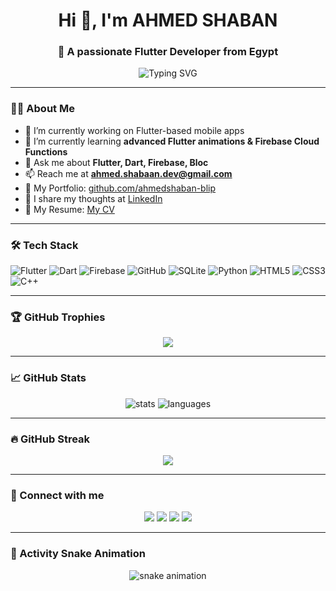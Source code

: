 <h1 align="center">Hi 👋, I'm AHMED SHABAN</h1>
<h3 align="center">🚀 A passionate Flutter Developer from Egypt</h3>

<p align="center">
  <img src="https://readme-typing-svg.herokuapp.com?font=Fira+Code&size=22&duration=3000&pause=1000&color=1BC4E7&center=true&vCenter=true&width=435&lines=Flutter+Developer;Firebase+Lover;Open+Source+Contributor;Always+Learning+Something+New" alt="Typing SVG" />
</p>

---

### 👨‍💻 About Me

- 🔭 I’m currently working on Flutter-based mobile apps
- 🌱 I’m currently learning **advanced Flutter animations & Firebase Cloud Functions**
- 💬 Ask me about **Flutter, Dart, Firebase, Bloc**
- 📫 Reach me at **ahmed.shabaan.dev@gmail.com**
- 📁 My Portfolio: [github.com/ahmedshaban-blip](https://github.com/ahmedshaban-blip)
- 📝 I share my thoughts at [LinkedIn](https://www.linkedin.com/in/ahmedshaban-dev)
- 📄 My Resume: [My CV](https://drive.google.com/drive/folders/1PpTFjwi_ETRawXgFJOisWrxb6Au49Pg-)

---

### 🛠️ Tech Stack

![Flutter](https://img.shields.io/badge/-Flutter-02569B?style=for-the-badge&logo=flutter&logoColor=white)
![Dart](https://img.shields.io/badge/-Dart-0175C2?style=for-the-badge&logo=dart&logoColor=white)
![Firebase](https://img.shields.io/badge/-Firebase-ffca28?style=for-the-badge&logo=firebase&logoColor=black)
![GitHub](https://img.shields.io/badge/-GitHub-181717?style=for-the-badge&logo=github&logoColor=white)
![SQLite](https://img.shields.io/badge/-SQLite-003B57?style=for-the-badge&logo=sqlite&logoColor=white)
![Python](https://img.shields.io/badge/-Python-3776AB?style=for-the-badge&logo=python&logoColor=white)
![HTML5](https://img.shields.io/badge/-HTML5-E34F26?style=for-the-badge&logo=html5&logoColor=white)
![CSS3](https://img.shields.io/badge/-CSS3-1572B6?style=for-the-badge&logo=css3&logoColor=white)
![C++](https://img.shields.io/badge/-C++-00599C?style=for-the-badge&logo=cplusplus&logoColor=white)

---

### 🏆 GitHub Trophies

<p align="center">
  <img src="https://github-profile-trophy.vercel.app/?username=ahmedshaban-blip&theme=gruvbox&no-frame=true&no-bg=true&margin-w=4" />
</p>

---

### 📈 GitHub Stats

<p align="center">
  <img src="https://github-readme-stats.vercel.app/api?username=ahmedshaban-blip&show_icons=true&theme=tokyonight&count_private=true" alt="stats" />
  <img src="https://github-readme-stats.vercel.app/api/top-langs/?username=ahmedshaban-blip&layout=compact&theme=tokyonight" alt="languages" />
</p>

---

### 🔥 GitHub Streak

<p align="center">
  <img src="https://github-readme-streak-stats.herokuapp.com/?user=ahmedshaban-blip&theme=tokyonight" />
</p>

---

### 📲 Connect with me

<p align="center">
  <a href="https://twitter.com/ahmedkr1510" target="_blank"><img src="https://img.shields.io/badge/X-000000?style=for-the-badge&logo=x&logoColor=white" /></a>
  <a href="https://linkedin.com/in/ahmedshaban-dev" target="_blank"><img src="https://img.shields.io/badge/LinkedIn-0A66C2?style=for-the-badge&logo=linkedin&logoColor=white" /></a>
  <a href="https://fb.com/ahmedshaban1510" target="_blank"><img src="https://img.shields.io/badge/Facebook-1877F2?style=for-the-badge&logo=facebook&logoColor=white" /></a>
  <a href="https://wa.me/201114975104" target="_blank"><img src="https://img.shields.io/badge/WhatsApp-25D366?style=for-the-badge&logo=whatsapp&logoColor=white" /></a>
</p>

---

### 🐍 Activity Snake Animation

<p align="center">
  <img src="https://github.com/ahmedshaban-blip/ahmedshaban-blip/blob/output/github-contribution-grid-snake.svg" alt="snake animation" />
</p>
